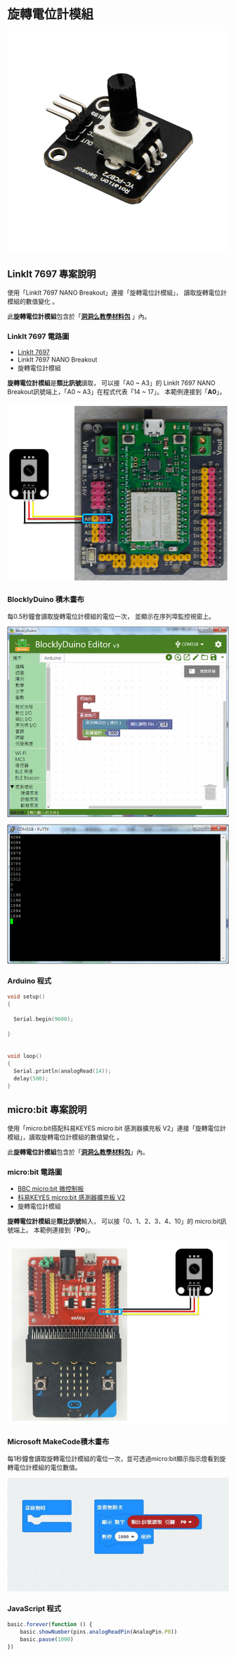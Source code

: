 # 旋轉電位計模組

![](../../.gitbook/assets/linkit7697_rotation_00.png)

## LinkIt 7697 專案說明

使用「LinkIt 7697 NANO Breakout」連接「旋轉電位計模組」， 讀取旋轉電位計模組的數值變化 。

此**旋轉電位計模組**包含於「[**洞洞么教學材料包**](https://www.robotkingdom.com.tw/product/rk-education-kit-001/) 」內。

### LinkIt 7697 電路圖

* [LinkIt 7697](https://www.robotkingdom.com.tw/product/linkit-7697/)
* LinkIt 7697 NANO Breakout
* 旋轉電位計模組

**旋轉電位計模組**是**類比訊號**讀取， 可以接「A0 ~ A3」的 LinkIt 7697 NANO Breakout訊號端上，「A0 ~ A3」在程式代表「14 ~ 17」。 本範例連接到「**A0**」。

![](../../.gitbook/assets/linkit7697_rotation_01.png)

### BlocklyDuino 積木畫布

每0.5秒鐘會讀取旋轉電位計模組的電位一次， 並顯示在序列埠監控視窗上。

![](../../.gitbook/assets/linkit7697_rotation_02.png)

![](../../.gitbook/assets/linkit7697_rotation_03.png)

### Arduino 程式

```c
void setup()
{

  Serial.begin(9600);

}


void loop()
{
  Serial.println(analogRead(14));
  delay(500);
}
```

## micro:bit 專案說明

使用「micro:bit搭配科易KEYES micro:bit 感測器擴充板 V2」連接「旋轉電位計模組」，讀取旋轉電位計模組的數值變化 。

此**旋轉電位計模組**包含於「[**洞洞么教學材料包**](https://www.robotkingdom.com.tw/product/rk-education-kit-001/)」內。

### micro:bit 電路圖

* [BBC micro:bit 微控制板
  ](https://www.robotkingdom.com.tw/product/bbc-microbit-1/)
* [科易KEYES micro:bit 感測器擴充板 V2
  ](https://www.robotkingdom.com.tw/product/keyes-microbit-sensor-breakout-v2/)
* 旋轉電位計模組

**旋轉電位計模組**是**類比訊號**輸入， 可以接「0、1、2、3、4、10」的 micro:bit訊號端上。 本範例連接到「**P0**」。

![](../../.gitbook/assets/01%20%285%29.JPG)

### Microsoft MakeCode積木畫布

每1秒鐘會讀取旋轉電位計模組的電位一次，並可透過micro:bit顯示指示燈看到旋轉電位計模組的電位數值。

![](../../.gitbook/assets/02%20%289%29.JPG)

### JavaScript 程式

```javascript
basic.forever(function () {
    basic.showNumber(pins.analogReadPin(AnalogPin.P0))
    basic.pause(1000)
})
```

